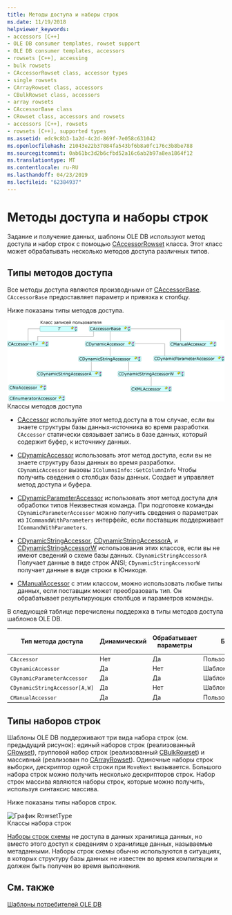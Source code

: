 ```yaml
---
title: Методы доступа и наборы строк
ms.date: 11/19/2018
helpviewer_keywords:
- accessors [C++]
- OLE DB consumer templates, rowset support
- OLE DB consumer templates, accessors
- rowsets [C++], accessing
- bulk rowsets
- CAccessorRowset class, accessor types
- single rowsets
- CArrayRowset class, accessors
- CBulkRowset class, accessors
- array rowsets
- CAccessorBase class
- CRowset class, accessors and rowsets
- accessors [C++], rowsets
- rowsets [C++], supported types
ms.assetid: edc9c8b3-1a2d-4c2d-869f-7e058c631042
ms.openlocfilehash: 21043e22b37084fa543bf6b8a0fc176c3b8be788
ms.sourcegitcommit: 0ab61bc3d2b6cfbd52a16c6ab2b97a8ea1864f12
ms.translationtype: MT
ms.contentlocale: ru-RU
ms.lasthandoff: 04/23/2019
ms.locfileid: "62384937"
---
```

# <a name="accessors-and-rowsets"></a>Методы доступа и наборы строк

Задание и получение данных, шаблоны OLE DB используют метод доступа и набор строк с помощью [CAccessorRowset](../../data/oledb/caccessorrowset-class.md) класса. Этот класс может обрабатывать несколько методов доступа различных типов.

## <a name="accessor-types"></a>Типы методов доступа

Все методы доступа являются производными от [CAccessorBase](../../data/oledb/caccessorbase-class.md). `CAccessorBase` предоставляет параметр и привязка к столбцу.

Ниже показаны типы методов доступа.

![Типы методов доступа](../../data/oledb/media/vcaccessortypes.gif "типы методов доступа")<br/>
Классы методов доступа

- [CAccessor](../../data/oledb/caccessor-class.md) используйте этот метод доступа в том случае, если вы знаете структуры базы данных-источника во время разработки. `CAccessor` статически связывает запись в базе данных, который содержит буфер, к источнику данных.

- [CDynamicAccessor](../../data/oledb/cdynamicaccessor-class.md) использовать этот метод доступа, если вы не знаете структуру базы данных во время разработки. `CDynamicAccessor` вызовы `IColumnsInfo::GetColumnInfo` Чтобы получить сведения о столбцах базы данных. Создает и управляет метод доступа и буфера.

- [CDynamicParameterAccessor](../../data/oledb/cdynamicparameteraccessor-class.md) использовать этот метод доступа для обработки типов Неизвестная команда. При подготовке команды `CDynamicParameterAccessor` можно получить сведения о параметрах из `ICommandWithParameters` интерфейс, если поставщик поддерживает `ICommandWithParameters`.

- [CDynamicStringAccessor](../../data/oledb/cdynamicstringaccessor-class.md), [CDynamicStringAccessorA](../../data/oledb/cdynamicstringaccessora-class.md), и [CDynamicStringAccessorW](../../data/oledb/cdynamicstringaccessorw-class.md) использования этих классов, если вы не имеют сведений о схеме базы данных. `CDynamicStringAccessorA` Получает данные в виде строк ANSI; `CDynamicStringAccessorW` получает данные в виде строки в Юникоде.

- [CManualAccessor](../../data/oledb/cmanualaccessor-class.md) с этим классом, можно использовать любые типы данных, если поставщик может преобразовать тип. Он обрабатывает результирующих столбцов и параметров команды.

В следующей таблице перечислены поддержка в типы методов доступа шаблонов OLE DB.

|Тип метода доступа|Динамический|Обрабатывает параметры|Буфер|Несколько методов доступа|
|-------------------|-------------|--------------------|------------|------------------------|
|`CAccessor`|Нет|Да|Пользовательская|Да|
|`CDynamicAccessor`|Да|Нет|Шаблоны OLE DB|Нет|
|`CDynamicParameterAccessor`|Да|Да|Шаблоны OLE DB|Нет|
|`CDynamicStringAccessor[A,W]`|Да|Нет|Шаблоны OLE DB|Нет|
|`CManualAccessor`|Да|Да|Пользовательская|Да|

## <a name="rowset-types"></a>Типы наборов строк

Шаблоны OLE DB поддерживают три вида набора строк (см. предыдущий рисунок): единый наборов строк (реализованный [CRowset](../../data/oledb/crowset-class.md)), групповой набор строк (реализованный [CBulkRowset](../../data/oledb/cbulkrowset-class.md)) и массивный (реализован по [CArrayRowset](../../data/oledb/carrayrowset-class.md)). Одиночные наборы строк выборки, дескриптор одной строки при `MoveNext` вызывается. Большого набора строк можно получить несколько дескрипторов строк. Набор строк массива являются наборы строк, которые можно получить, используя синтаксис массива.

Ниже показаны типы наборов строк.

![График RowsetType](../../data/oledb/media/vcrowsettypes.gif "график RowsetType")<br/>
Классы набора строк

[Наборы строк схемы](../../data/oledb/obtaining-metadata-with-schema-rowsets.md) не доступа в данных хранилища данных, но вместо этого доступ к сведениям о хранилище данных, называемые метаданными. Наборы строк схемы обычно используются в ситуациях, в которых структуру базы данных не известен во время компиляции и должен быть получен во время выполнения.

## <a name="see-also"></a>См. также

[Шаблоны потребителей OLE DB](../../data/oledb/ole-db-consumer-templates-cpp.md)